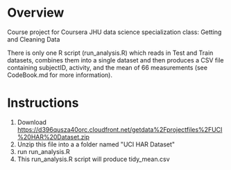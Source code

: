 # Overview
 Course project for Coursera JHU data science specialization class: Getting and Cleaning Data

There is only one R script (run_analysis.R) which reads in Test and Train datasets, combines them into a single dataset and then produces 
a CSV file containing subjectID, activity, and the mean of 66 measurements (see CodeBook.md for more information).

# Instructions

1. Download https://d396qusza40orc.cloudfront.net/getdata%2Fprojectfiles%2FUCI%20HAR%20Dataset.zip  
2. Unzip this file into a a folder named "UCI HAR Dataset"
3. run run_analysis.R
4. This run_analysis.R script will produce tidy_mean.csv 
